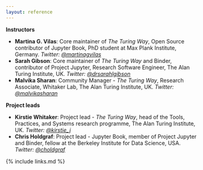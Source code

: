 ```yaml
---
layout: reference
---
```


**Instructors**

- **Martina G. Vilas**: Core maintainer of _The Turing Way_, Open Source contributor of Jupyter Book, PhD student at Max Plank Institute, Germany. *Twitter: [@martinagvilas](https://twitter.com/martinagvilas)*
- **Sarah Gibson**: Core maintainer of _The Turing Way_ and Binder, contributor of Project Jupyter, Research Software Engineer, The Alan Turing Institute, UK. *Twitter: [@drsarahlgibson](https://twitter.com/drsarahlgibson)*
- **Malvika Sharan**: Community Manager - _The Turing Way_, Research Associate, Whitaker Lab, The Alan Turing Institute, UK. *Twitter: [@malvikasharan](https://twitter.com/malviaksharan)*

**Project leads**

- **Kirstie Whitaker**: Project lead - _The Turing Way_, head of the Tools, Practices, and Systems research programme, The Alan Turing Institute, UK. *Twitter: [@kirstie_j](https://twitter.com/kirstie_j)*
- **Chris Holdgraf**: Project lead - Jupyter Book, member of Project Jupyter and Binder, fellow at the Berkeley Institute for Data Science, USA. *Twitter: [@choldgraf](https://twitter.com/choldgraf)*

{% include links.md %}
